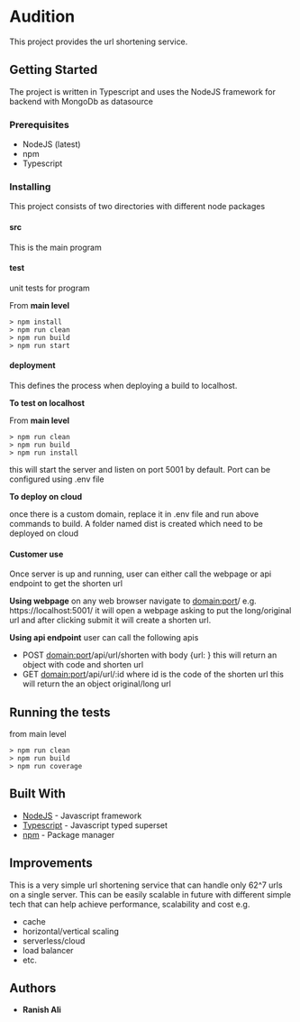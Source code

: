 # Audition

This project provides the url shortening service.

## Getting Started

The project is written in Typescript and uses the NodeJS framework for backend with MongoDb as datasource

### Prerequisites

- NodeJS (latest)
- npm
- Typescript

### Installing

This project consists of two directories with different node packages

#### src
This is the main program

#### test
unit tests for program

From **main level**
```shell script
> npm install
> npm run clean
> npm run build
> npm run start
```

#### deployment
This defines the process when deploying a build to localhost.

**To test on localhost**

From **main level**
```shell script
> npm run clean
> npm run build
> npm run install
```
this will start the server and listen on port 5001 by default. Port can be configured using .env file

**To deploy on cloud**

once there is a custom domain, replace it in .env file and run above commands to build. A folder named dist is created which need to be deployed on cloud 

#### Customer use
Once server is up and running, user can either call the webpage or api endpoint to get the shorten url

**Using webpage**
on any web browser navigate to <domain:port>/
e.g. https://localhost:5001/
it will open a webpage asking to put the long/original url and after clicking submit it will create a shorten url.

**Using api endpoint**
user can call the following apis
- POST <domain:port>/api/url/shorten with body {url: <longurl>}
  this will return an object with code and shorten url
- GET <domain:port>/api/url/:id where id is the code of the shorten url
  this will return the an object original/long url
  
## Running the tests
from main level 
```shell script
> npm run clean
> npm run build
> npm run coverage
```

## Built With

* [NodeJS](https://nodejs.org/en/) - Javascript framework
* [Typescript](https://www.typescriptlang.org/) - Javascript typed superset
* [npm](https://www.npmjs.com/) - Package manager

## Improvements
This is a very simple url shortening service that can handle only 62^7 urls on a single server. 
This can be easily scalable in future with different simple tech that can help achieve performance, scalability and cost
e.g.
  - cache
  - horizontal/vertical scaling
  - serverless/cloud
  - load balancer
  - etc.
  
## Authors

* **Ranish Ali**
